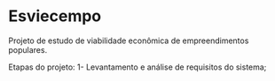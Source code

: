 Esviecempo
==========

Projeto de estudo de viabilidade econômica de empreendimentos populares.

Etapas do projeto:
1- Levantamento e análise de requisitos do sistema;
